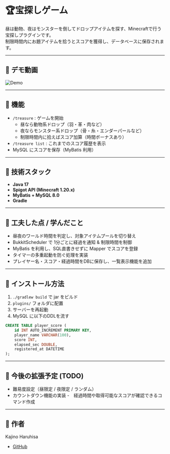 #  🏆宝探しゲーム

昼は動物、夜はモンスターを倒してドロップアイテムを探す、Minecraftで行う宝探しプラグインです。  
制限時間内にお題アイテムを拾うとスコアを獲得し、データベースに保存されます。

---

## 🎥 デモ動画

![Demo](./treasure.gif)


---

## 📌 機能

- `/treasure` : ゲームを開始
    - 昼なら動物系ドロップ（羽・革・肉など）
    - 夜ならモンスター系ドロップ（骨・糸・エンダーパールなど）
    - 制限時間内に拾えばスコア加算（時間ボーナスあり）
- `/treasure list` : これまでのスコア履歴を表示
- MySQL にスコアを保存（MyBatis 利用）

---

## 📌️ 技術スタック

- **Java 17**
- **Spigot API (Minecraft 1.20.x)**
- **MyBatis + MySQL 8.0**
- **Gradle**

---

## 📌 工夫した点 / 学んだこと

- 昼夜のワールド時間を判定し、対象アイテムプールを切り替え
- BukkitScheduler で 1分ごとに経過を通知 & 制限時間を制御
- MyBatis を利用し、SQL直書きせずに Mapper でスコアを登録
- タイマーの多重起動を防ぐ処理を実装
- プレイヤー名・スコア・経過時間をDBに保存し、一覧表示機能を追加

---

## 📌 インストール方法

1. `./gradlew build` で jar をビルド
2. `plugins/` フォルダに配置
3. サーバーを再起動
4. MySQL に以下のDDLを流す

```sql
CREATE TABLE player_score (
    id INT AUTO_INCREMENT PRIMARY KEY,
    player_name VARCHAR(100),
    score INT,
    elapsed_sec DOUBLE,
    registered_at DATETIME
);

```

---

## 📌 今後の拡張予定 (TODO)

- 難易度設定（昼限定 / 夜限定 / ランダム）
- カウントダウン機能の実装
-　経過時間や取得可能なスコアが確認できるコマンド作成

---

## 📌 作者

Kajino Haruhisa

- [GitHub](https://github.com/kajiharuhyyy/treasurehunt.git)